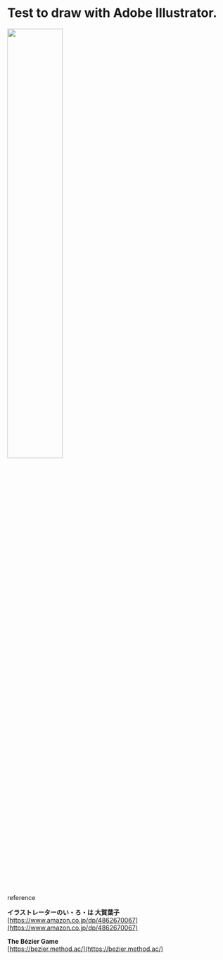 
# Test to draw with Adobe Illustrator.

<img src="https://evofan.github.io/illustrator_drawing_test/screenshot/pic_kamo_04_cs6.jpg" width="50%">  

reference  

**イラストレーターのい・ろ・は 大賀葉子**  
[https://www.amazon.co.jp/dp/4862670067](https://www.amazon.co.jp/dp/4862670067)  

**The Bézier Game**  
[https://bezier.method.ac/](https://bezier.method.ac/)  
